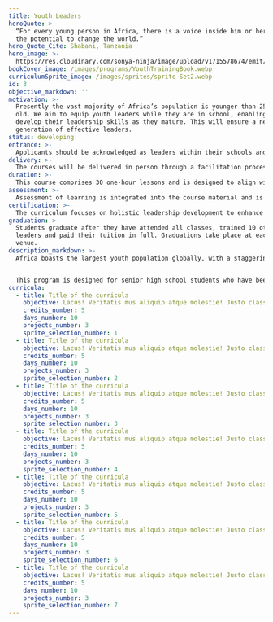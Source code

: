 ```yaml
---
title: Youth Leaders
heroQuote: >-
  “For every young person in Africa, there is a voice inside him or her that has
  the potential to change the world.”  
hero_Quote_Cite: Shabani, Tanzania
hero_image: >-
  https://res.cloudinary.com/sonya-ninja/image/upload/v1715578674/emit/images/youth/boy-rising-hand-class_h4flid.jpg
bookCover_image: /images/programs/YouthTrainingBook.webp
curriculumSprite_image: /images/sprites/sprite-Set2.webp
id: 3
objective_markdown: ''
motivation: >-
  Presently the vast majority of Africa’s population is younger than 25 years
  old. We aim to equip youth leaders while they are in school, enabling them to
  develop their leadership skills as they mature. This will ensure a next
  generation of effective leaders.
status: developing
entrance: >-
  Applicants should be acknowledged as leaders within their schools and ideally hold positions within student leadership.
delivery: >-
  The courses will be delivered in person through a facilitation process in a small group setting.
duration: >-
  This course comprises 30 one-hour lessons and is designed to align with the school calendar year.
assessment: >-
  Assessment of learning is integrated into the course material and is conducted consistently throughout the program.
certification: >-
  The curriculum focuses on holistic leadership development to enhance leadership effectiveness, with a primary goal of fostering personal and community transformation. As such, it is not solely an academic qualification. Upon successfully completing the program, participants will receive a "Certificate of Completion."
graduation: >-
  Students graduate after they have attended all classes, trained 10 other
  leaders and paid their tuition in full. Graduations take place at each local
  venue.
description_markdown: >-
  Africa boasts the largest youth population globally, with a staggering 60% of its inhabitants under the age of 25. Regrettably, past generations have set a poor precedent, leading the youth to develop a distorted view of what true leadership entails. Presently, many young individuals associate leadership with abuse of power, bribery, and corruption. Our program seeks to challenge and correct this negative perception of leadership. Through offering a compelling and inspiring portrayal of effective leadership, we aim to instill in students a set of values that they can adopt and integrate into their own lives.


  This program is designed for senior high school students who have been selected as leaders (prefects) and aims to fill the gap in youth leadership training. The training focuses on essential soft skills that are crucial for Gen-Z leaders, while also enhancing other skills necessary for their future success. The curriculum consists of 30 one-hour sessions that empower these leaders to apply fundamental leadership knowledge, skills, and abilities. The training utilizes small group facilitation, which is both straightforward and highly impactful. Small groups foster open communication in an empowering setting, allowing values to be explored rather than simply taught. This approach encourages active participation and collaboration among the leaders, enhancing their overall learning experience.
curricula:
  - title: Title of the curricula
    objective: Lacus! Veritatis mus aliquip atque molestie! Justo class tempora, posuere.
    credits_number: 5
    days_number: 10
    projects_number: 3
    sprite_selection_number: 1
  - title: Title of the curricula
    objective: Lacus! Veritatis mus aliquip atque molestie! Justo class tempora, posuere.
    credits_number: 5
    days_number: 10
    projects_number: 3
    sprite_selection_number: 2
  - title: Title of the curricula
    objective: Lacus! Veritatis mus aliquip atque molestie! Justo class tempora, posuere.
    credits_number: 5
    days_number: 10
    projects_number: 3
    sprite_selection_number: 3
  - title: Title of the curricula
    objective: Lacus! Veritatis mus aliquip atque molestie! Justo class tempora, posuere.
    credits_number: 5
    days_number: 10
    projects_number: 3
    sprite_selection_number: 4
  - title: Title of the curricula
    objective: Lacus! Veritatis mus aliquip atque molestie! Justo class tempora, posuere.
    credits_number: 5
    days_number: 10
    projects_number: 3
    sprite_selection_number: 5
  - title: Title of the curricula
    objective: Lacus! Veritatis mus aliquip atque molestie! Justo class tempora, posuere.
    credits_number: 5
    days_number: 10
    projects_number: 3
    sprite_selection_number: 6
  - title: Title of the curricula
    objective: Lacus! Veritatis mus aliquip atque molestie! Justo class tempora, posuere.
    credits_number: 5
    days_number: 10
    projects_number: 3
    sprite_selection_number: 7
---
```

